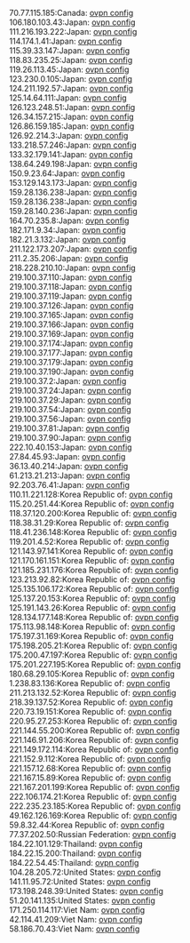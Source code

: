 70.77.115.185:Canada: [ovpn config](vpn/70_77_115_185.ovpn)  
106.180.103.43:Japan: [ovpn config](vpn/106_180_103_43.ovpn)  
111.216.193.222:Japan: [ovpn config](vpn/111_216_193_222.ovpn)  
114.174.1.41:Japan: [ovpn config](vpn/114_174_1_41.ovpn)  
115.39.33.147:Japan: [ovpn config](vpn/115_39_33_147.ovpn)  
118.83.235.25:Japan: [ovpn config](vpn/118_83_235_25.ovpn)  
119.26.113.45:Japan: [ovpn config](vpn/119_26_113_45.ovpn)  
123.230.0.105:Japan: [ovpn config](vpn/123_230_0_105.ovpn)  
124.211.192.57:Japan: [ovpn config](vpn/124_211_192_57.ovpn)  
125.14.64.111:Japan: [ovpn config](vpn/125_14_64_111.ovpn)  
126.123.248.51:Japan: [ovpn config](vpn/126_123_248_51.ovpn)  
126.34.157.215:Japan: [ovpn config](vpn/126_34_157_215.ovpn)  
126.86.159.185:Japan: [ovpn config](vpn/126_86_159_185.ovpn)  
126.92.214.3:Japan: [ovpn config](vpn/126_92_214_3.ovpn)  
133.218.57.246:Japan: [ovpn config](vpn/133_218_57_246.ovpn)  
133.32.179.141:Japan: [ovpn config](vpn/133_32_179_141.ovpn)  
138.64.249.198:Japan: [ovpn config](vpn/138_64_249_198.ovpn)  
150.9.23.64:Japan: [ovpn config](vpn/150_9_23_64.ovpn)  
153.129.143.173:Japan: [ovpn config](vpn/153_129_143_173.ovpn)  
159.28.136.238:Japan: [ovpn config](vpn/159_28_136_238.ovpn)  
159.28.136.238:Japan: [ovpn config](vpn/159_28_136_238.ovpn)  
159.28.140.236:Japan: [ovpn config](vpn/159_28_140_236.ovpn)  
164.70.235.8:Japan: [ovpn config](vpn/164_70_235_8.ovpn)  
182.171.9.34:Japan: [ovpn config](vpn/182_171_9_34.ovpn)  
182.21.3.132:Japan: [ovpn config](vpn/182_21_3_132.ovpn)  
211.122.173.207:Japan: [ovpn config](vpn/211_122_173_207.ovpn)  
211.2.35.206:Japan: [ovpn config](vpn/211_2_35_206.ovpn)  
218.228.210.10:Japan: [ovpn config](vpn/218_228_210_10.ovpn)  
219.100.37.110:Japan: [ovpn config](vpn/219_100_37_110.ovpn)  
219.100.37.118:Japan: [ovpn config](vpn/219_100_37_118.ovpn)  
219.100.37.119:Japan: [ovpn config](vpn/219_100_37_119.ovpn)  
219.100.37.126:Japan: [ovpn config](vpn/219_100_37_126.ovpn)  
219.100.37.165:Japan: [ovpn config](vpn/219_100_37_165.ovpn)  
219.100.37.166:Japan: [ovpn config](vpn/219_100_37_166.ovpn)  
219.100.37.169:Japan: [ovpn config](vpn/219_100_37_169.ovpn)  
219.100.37.174:Japan: [ovpn config](vpn/219_100_37_174.ovpn)  
219.100.37.177:Japan: [ovpn config](vpn/219_100_37_177.ovpn)  
219.100.37.179:Japan: [ovpn config](vpn/219_100_37_179.ovpn)  
219.100.37.190:Japan: [ovpn config](vpn/219_100_37_190.ovpn)  
219.100.37.2:Japan: [ovpn config](vpn/219_100_37_2.ovpn)  
219.100.37.24:Japan: [ovpn config](vpn/219_100_37_24.ovpn)  
219.100.37.29:Japan: [ovpn config](vpn/219_100_37_29.ovpn)  
219.100.37.54:Japan: [ovpn config](vpn/219_100_37_54.ovpn)  
219.100.37.56:Japan: [ovpn config](vpn/219_100_37_56.ovpn)  
219.100.37.81:Japan: [ovpn config](vpn/219_100_37_81.ovpn)  
219.100.37.90:Japan: [ovpn config](vpn/219_100_37_90.ovpn)  
222.10.40.153:Japan: [ovpn config](vpn/222_10_40_153.ovpn)  
27.84.45.93:Japan: [ovpn config](vpn/27_84_45_93.ovpn)  
36.13.40.214:Japan: [ovpn config](vpn/36_13_40_214.ovpn)  
61.213.21.213:Japan: [ovpn config](vpn/61_213_21_213.ovpn)  
92.203.76.41:Japan: [ovpn config](vpn/92_203_76_41.ovpn)  
110.11.221.128:Korea Republic of: [ovpn config](vpn/110_11_221_128.ovpn)  
115.20.251.44:Korea Republic of: [ovpn config](vpn/115_20_251_44.ovpn)  
118.37.120.200:Korea Republic of: [ovpn config](vpn/118_37_120_200.ovpn)  
118.38.31.29:Korea Republic of: [ovpn config](vpn/118_38_31_29.ovpn)  
118.41.236.148:Korea Republic of: [ovpn config](vpn/118_41_236_148.ovpn)  
119.201.4.52:Korea Republic of: [ovpn config](vpn/119_201_4_52.ovpn)  
121.143.97.141:Korea Republic of: [ovpn config](vpn/121_143_97_141.ovpn)  
121.170.161.151:Korea Republic of: [ovpn config](vpn/121_170_161_151.ovpn)  
121.185.231.176:Korea Republic of: [ovpn config](vpn/121_185_231_176.ovpn)  
123.213.92.82:Korea Republic of: [ovpn config](vpn/123_213_92_82.ovpn)  
125.135.106.172:Korea Republic of: [ovpn config](vpn/125_135_106_172.ovpn)  
125.137.20.153:Korea Republic of: [ovpn config](vpn/125_137_20_153.ovpn)  
125.191.143.26:Korea Republic of: [ovpn config](vpn/125_191_143_26.ovpn)  
128.134.177.148:Korea Republic of: [ovpn config](vpn/128_134_177_148.ovpn)  
175.113.98.148:Korea Republic of: [ovpn config](vpn/175_113_98_148.ovpn)  
175.197.31.169:Korea Republic of: [ovpn config](vpn/175_197_31_169.ovpn)  
175.198.205.21:Korea Republic of: [ovpn config](vpn/175_198_205_21.ovpn)  
175.200.47.197:Korea Republic of: [ovpn config](vpn/175_200_47_197.ovpn)  
175.201.227.195:Korea Republic of: [ovpn config](vpn/175_201_227_195.ovpn)  
180.68.29.105:Korea Republic of: [ovpn config](vpn/180_68_29_105.ovpn)  
1.238.83.136:Korea Republic of: [ovpn config](vpn/1_238_83_136.ovpn)  
211.213.132.52:Korea Republic of: [ovpn config](vpn/211_213_132_52.ovpn)  
218.39.137.52:Korea Republic of: [ovpn config](vpn/218_39_137_52.ovpn)  
220.73.19.151:Korea Republic of: [ovpn config](vpn/220_73_19_151.ovpn)  
220.95.27.253:Korea Republic of: [ovpn config](vpn/220_95_27_253.ovpn)  
221.144.55.200:Korea Republic of: [ovpn config](vpn/221_144_55_200.ovpn)  
221.146.91.206:Korea Republic of: [ovpn config](vpn/221_146_91_206.ovpn)  
221.149.172.114:Korea Republic of: [ovpn config](vpn/221_149_172_114.ovpn)  
221.152.9.112:Korea Republic of: [ovpn config](vpn/221_152_9_112.ovpn)  
221.157.12.68:Korea Republic of: [ovpn config](vpn/221_157_12_68.ovpn)  
221.167.15.89:Korea Republic of: [ovpn config](vpn/221_167_15_89.ovpn)  
221.167.201.199:Korea Republic of: [ovpn config](vpn/221_167_201_199.ovpn)  
222.106.174.21:Korea Republic of: [ovpn config](vpn/222_106_174_21.ovpn)  
222.235.23.185:Korea Republic of: [ovpn config](vpn/222_235_23_185.ovpn)  
49.162.126.169:Korea Republic of: [ovpn config](vpn/49_162_126_169.ovpn)  
59.8.32.44:Korea Republic of: [ovpn config](vpn/59_8_32_44.ovpn)  
77.37.202.50:Russian Federation: [ovpn config](vpn/77_37_202_50.ovpn)  
184.22.101.129:Thailand: [ovpn config](vpn/184_22_101_129.ovpn)  
184.22.15.200:Thailand: [ovpn config](vpn/184_22_15_200.ovpn)  
184.22.54.45:Thailand: [ovpn config](vpn/184_22_54_45.ovpn)  
104.28.205.72:United States: [ovpn config](vpn/104_28_205_72.ovpn)  
141.11.95.72:United States: [ovpn config](vpn/141_11_95_72.ovpn)  
173.198.248.39:United States: [ovpn config](vpn/173_198_248_39.ovpn)  
51.20.141.135:United States: [ovpn config](vpn/51_20_141_135.ovpn)  
171.250.114.117:Viet Nam: [ovpn config](vpn/171_250_114_117.ovpn)  
42.114.41.209:Viet Nam: [ovpn config](vpn/42_114_41_209.ovpn)  
58.186.70.43:Viet Nam: [ovpn config](vpn/58_186_70_43.ovpn)  
